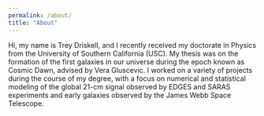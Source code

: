 ```yaml
---
permalink: /about/
title: "About"
---
```


Hi, my name is Trey Driskell, and I recently received my doctorate in Physics from the University of Southern California (USC). My thesis was on the formation of the first galaxies in our universe during the epoch known as Cosmic Dawn, advised by Vera Gluscevic. I worked on a variety of projects during the course of my degree, with a focus on numerical and statistical modeling of the global 21-cm signal observed by EDGES and SARAS experiments and early galaxies observed by the James Webb Space Telescope.
